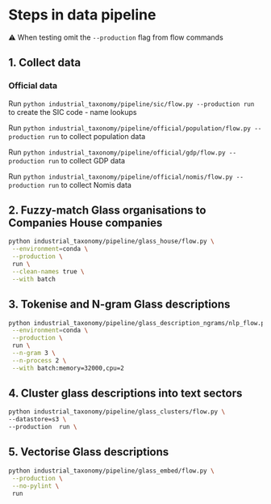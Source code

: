 # Steps in data pipeline

:warning: When testing omit the `--production` flag from flow commands

## 1. Collect data

### Official data

Run `python industrial_taxonomy/pipeline/sic/flow.py --production run` to create the SIC code - name lookups

Run `python industrial_taxonomy/pipeline/official/population/flow.py --production run` to collect population data

Run `python industrial_taxonomy/pipeline/official/gdp/flow.py --production run` to collect GDP data

Run `python industrial_taxonomy/pipeline/official/nomis/flow.py --production run` to collect Nomis data

## 2. Fuzzy-match Glass organisations to Companies House companies

```bash
python industrial_taxonomy/pipeline/glass_house/flow.py \
 --environment=conda \
 --production \
 run \
 --clean-names true \
 --with batch
```

## 3. Tokenise and N-gram Glass descriptions

```bash
python industrial_taxonomy/pipeline/glass_description_ngrams/nlp_flow.py \
 --environment=conda \
 --production \
 run \
 --n-gram 3 \
 --n-process 2 \
 --with batch:memory=32000,cpu=2
```

## 4. Cluster glass descriptions into text sectors

```bash
python industrial_taxonomy/pipeline/glass_clusters/flow.py \
--datastore=s3 \
--production  run \
```

## 5. Vectorise Glass descriptions

```bash
python industrial_taxonomy/pipeline/glass_embed/flow.py \
 --production \
 --no-pylint \
 run
```

